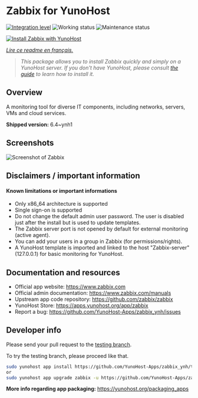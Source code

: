 <!--
N.B.: This README was automatically generated by https://github.com/YunoHost/apps/tree/master/tools/README-generator
It shall NOT be edited by hand.
-->

# Zabbix for YunoHost

[![Integration level](https://dash.yunohost.org/integration/zabbix.svg)](https://dash.yunohost.org/appci/app/zabbix) ![Working status](https://ci-apps.yunohost.org/ci/badges/zabbix.status.svg) ![Maintenance status](https://ci-apps.yunohost.org/ci/badges/zabbix.maintain.svg)

[![Install Zabbix with YunoHost](https://install-app.yunohost.org/install-with-yunohost.svg)](https://install-app.yunohost.org/?app=zabbix)

*[Lire ce readme en français.](./README_fr.md)*

> *This package allows you to install Zabbix quickly and simply on a YunoHost server.
If you don't have YunoHost, please consult [the guide](https://yunohost.org/#/install) to learn how to install it.*

## Overview

A monitoring tool for diverse IT components, including networks, servers, VMs and cloud services.

**Shipped version:** 6.4~ynh1

## Screenshots

![Screenshot of Zabbix](./doc/screenshots/screenshot1.png)

## Disclaimers / important information

#### Known limitations or important informations

* Only x86_64 architecture is supported
* Single sign-on is supported
* Do not change the default admin user password. The user is disabled just after the install but is used to update templates.
* The Zabbix server port is not opened by default for external monitoring (active agent).
* You can add your users in a group in Zabbix (for permissions/rights).
* A YunoHost template is imported and linked to the host "Zabbix-server" (127.0.0.1) for basic monitoring for YunoHost.

## Documentation and resources

* Official app website: <https://www.zabbix.com>
* Official admin documentation: <https://www.zabbix.com/manuals>
* Upstream app code repository: <https://github.com/zabbix/zabbix>
* YunoHost Store: <https://apps.yunohost.org/app/zabbix>
* Report a bug: <https://github.com/YunoHost-Apps/zabbix_ynh/issues>

## Developer info

Please send your pull request to the [testing branch](https://github.com/YunoHost-Apps/zabbix_ynh/tree/testing).

To try the testing branch, please proceed like that.

``` bash
sudo yunohost app install https://github.com/YunoHost-Apps/zabbix_ynh/tree/testing --debug
or
sudo yunohost app upgrade zabbix -u https://github.com/YunoHost-Apps/zabbix_ynh/tree/testing --debug
```

**More info regarding app packaging:** <https://yunohost.org/packaging_apps>
